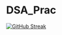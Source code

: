 # DSA_Prac
[![GitHub Streak](http://github-readme-streak-stats.herokuapp.com?user=JaniceKaur&theme=buefy&hide_border=true&date_format=M%20j%5B%2C%20Y%5D)](https://git.io/streak-stats)
